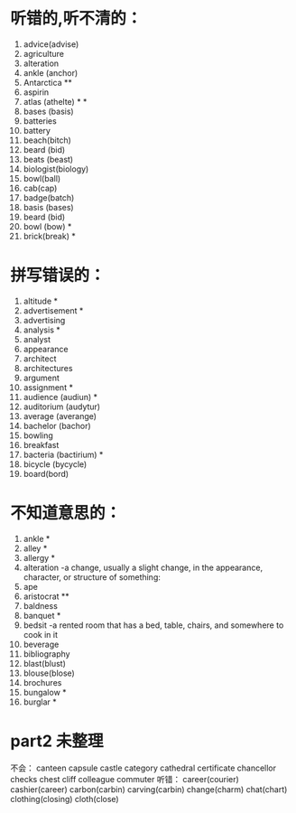 # 听错的,听不清的：
1. advice(advise)
1. agriculture
1. alteration
1. ankle (anchor)
1. Antarctica **
1. aspirin
1. atlas (athelte) * *
1. bases (basis)
1. batteries
1. battery
1. beach(bitch)
1. beard (bid)
1. beats (beast)
1. biologist(biology)
1. bowl(ball)
1. cab(cap)
1. badge(batch)
1. basis (bases)
1. beard (bid)
1. bowl (bow) *
1. brick(break) *



# 拼写错误的：
1. altitude  * 
1. advertisement * 
1. advertising
1. analysis *
1. analyst
1. appearance
1. architect
1. architectures
1. argument
1. assignment * 
1. audience (audiun) * 
1. auditorium (audytur)
1. average (averange)
1. bachelor (bachor)
1. bowling
1. breakfast
1. bacteria (bactirium) * 
1. bicycle (bycycle)
1. board(bord)


# 不知道意思的：
1. ankle *
1. alley *
1. allergy *
1. alteration -a change, usually a slight change, in the appearance, character, or structure of something:
1. ape
1. aristocrat **
1. baldness
1. banquet *
1. bedsit -a rented room that has a bed, table, chairs, and somewhere to cook in it
1. beverage
1. bibliography
1. blast(blust)
1. blouse(blose)
1. brochures
1. bungalow *
1. burglar *


# part2 未整理
不会： canteen capsule castle category cathedral certificate chancellor checks chest cliff colleague commuter 
听错： career(courier) cashier(career) carbon(carbin) carving(carbin) change(charm) chat(chart) clothing(closing) cloth(close)
